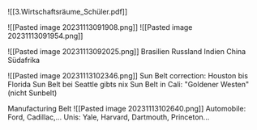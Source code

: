 ![[3.Wirtschaftsräume_Schüler.pdf]]

![[Pasted image 20231113091908.png]]
![[Pasted image 20231113091954.png]]


![[Pasted image 20231113092025.png]]
Brasilien
Russland
Indien
China
Südafrika

![[Pasted image 20231113102346.png]]
Sun Belt correction: Houston bis Florida
Sun Belt bei Seattle gibts nix
Sun Belt in Cali: "Goldener Westen" (nicht Sunbelt)

Manufacturing Belt
![[Pasted image 20231113102640.png]]
Automobile: Ford, Cadillac,...
Unis: Yale, Harvard, Dartmouth, Princeton...

